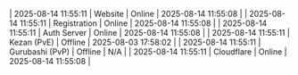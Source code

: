 | 2025-08-14 11:55:11 | Website | Online | 2025-08-14 11:55:08 |
| 2025-08-14 11:55:11 | Registration | Online | 2025-08-14 11:55:08 |
| 2025-08-14 11:55:11 | Auth Server | Online | 2025-08-14 11:55:08 |
| 2025-08-14 11:55:11 | Kezan (PvE) | Offline | 2025-08-03 17:58:02 |
| 2025-08-14 11:55:11 | Gurubashi (PvP) | Offline | N/A |
| 2025-08-14 11:55:11 | Cloudflare | Online | 2025-08-14 11:55:08 |
